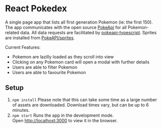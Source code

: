# React Pokedex

A single page app that lists all first generation Pokemon (ie: the first 150). The app communicates with the open source [PokeApi](https://pokeapi.co/) for all Pokemon-related data. All data requests are facilitated by [pokeapi-typescript](https://www.npmjs.com/package/pokeapi-typescript). Sprites are installed from [PokeAPI/sprites](https://github.com/PokeAPI/sprites).

Current Features:

- Pokemon are lazilly loaded as they scroll into view
- Clicking on any Pokemon card will open a modal with further details
- Users are able to filter Pokemon
- Users are able to favourite Pokemon

## Setup

1. `npm install` Please note that this can take some time as a large number of assets are downloaded. Download times vary, but can be up to 6 minutes.
2. `npm start`
   Runs the app in the development mode.\
   Open [http://localhost:3000](http://localhost:3000) to view it in the browser.
